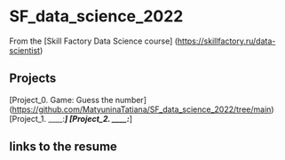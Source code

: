 # SF_data_science_2022

From the [Skill Factory Data Science course] (https://skillfactory.ru/data-scientist)

## Projects

[Project_0. Game: Guess the number] (https://github.com/MatyuninaTatiana/SF_data_science_2022/tree/main)
[Project_1. ____:_________________]
[Project_2. ____:_________________]



## links to the resume

